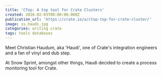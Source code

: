 ```yaml
---
title: 'CTop: A top tool for Crate Clusters'
created: 2016-02-03T00:00:00.000Z
publication_url: 'https://crate.io/a/ctop-top-for-crate-cluster/'
image: ss_haudi.jpg
categories: writing crate
tags: tools databases
---
```


Meet Christian Haudum, aka 'Haudi', one of Crate's integration engineers and a fan of vinyl and dub step.

At Snow Sprint, amongst other things, Haudi decided to create a process monitoring tool for Crate.
